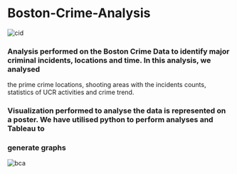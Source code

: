 # Boston-Crime-Analysis

![cid](https://user-images.githubusercontent.com/25044358/38277221-a227c6b6-3765-11e8-9147-22b33b943c58.png)

### Analysis performed on the Boston Crime Data to identify major criminal incidents, locations and time. In this analysis, we analysed 
the prime crime locations, shooting areas with the incidents counts, statistics of UCR activities and crime trend.

### Visualization performed to analyse the data is represented on a poster. We have utilised python to perform analyses and Tableau to 
### generate graphs 

![bca](https://user-images.githubusercontent.com/25044358/38277637-29741aa6-3767-11e8-98e2-7393aa2c668c.jpeg)
